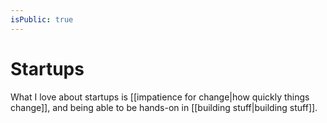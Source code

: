 ```yaml
---
isPublic: true
---
```


# Startups

What I love about startups is [[impatience for change|how quickly things change]], and being able to be hands-on in [[building stuff|building stuff]].